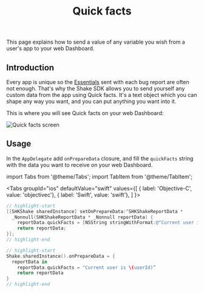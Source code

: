 ﻿---
id: quick-facts
title: Quick facts
---
This page explains how to send a value of any variable you wish from a user's app to your web Dashboard.

## Introduction
Every app is unique so the [Essentials](ios/essentials.md) sent with each bug report are often not enough. 
That's why the Shake SDK allows you to send yourself any custom data from the app using Quick facts.
It's a text object which you can shape any way you want, and you can put anything you want into it.

This is where you will see Quick facts on your web Dashboard:

![Quick facts screen](/screens/quick_facts_screen.png)

## Usage
In the `AppDelegate` add `onPrepareData` closure, and fill the `quickFacts` string with 
the data you want to receive on your web Dashboard.

import Tabs from '@theme/Tabs';
import TabItem from '@theme/TabItem';

<Tabs
  groupId="ios"
  defaultValue="swift"
  values={[
    { label: 'Objective-C', value: 'objectivec'},
    { label: 'Swift', value: 'swift'},
  ]
}>

<TabItem value="objectivec">

```objectivec title="AppDelegate.m"
// highlight-start
[[SHKShake sharedInstance] setOnPrepareData:^SHKShakeReportData *
  _Nonnull(SHKShakeReportData * _Nonnull reportData) {
    reportData.quickFacts = [NSString stringWithFormat:@"Current user is %@", userId];
    return reportData;
}];
// highlight-end
```

</TabItem>

<TabItem value="swift">

```swift title="AppDelegate.swift"
// highlight-start
Shake.sharedInstance().onPrepareData = {
  reportData in
    reportData.quickFacts = "Current user is \(userId)”
    return reportData
}
// highlight-end
```

</TabItem>
</Tabs>
